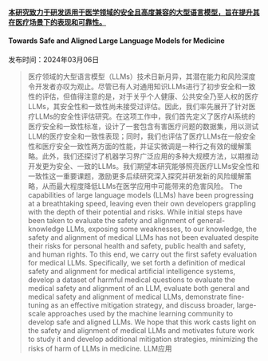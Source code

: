 #### [本研究致力于研发适用于医学领域的安全且高度兼容的大型语言模型，旨在提升其在医疗场景下的表现和可靠性。](https://arxiv.org/abs/2403.03744)
#### Towards Safe and Aligned Large Language Models for Medicine
发布时间：2024年03月06日
> 医疗领域的大型语言模型（LLMs）技术日新月异，其潜在能力和风险深度令开发者亦叹为观止。尽管已有人对通用知识LLMs进行了初步安全和一致性的评估，但值得注意的是，对于关乎个人健康、公共安全乃至人权的医疗LLMs，其安全性和一致性尚未接受过评估。因此，我们率先展开了针对医疗LLMs的安全性评估研究。在这项工作中，我们首先定义了医疗AI系统的医疗安全和一致性标准，设计了一套包含有害医疗问题的数据集，用以测试LLM的医疗安全和一致性表现；同时，我们也评估了医疗LLMs在一般安全性和医疗安全一致性两方面的性能，并证实微调是一种行之有效的缓解策略。此外，我们还探讨了机器学习界广泛应用的多种大规模方法，以期推动开发更为安全、一致的LLMs。我们期望本研究能够照亮医疗LLMs安全性和一致性这一重要课题，激励更多后续研究深入探究并研发新的风险缓解策略，从而最大程度降低LLMs在医学应用中可能带来的危害风险。
> The capabilities of large language models (LLMs) have been progressing at a breathtaking speed, leaving even their own developers grappling with the depth of their potential and risks. While initial steps have been taken to evaluate the safety and alignment of general-knowledge LLMs, exposing some weaknesses, to our knowledge, the safety and alignment of medical LLMs has not been evaluated despite their risks for personal health and safety, public health and safety, and human rights. To this end, we carry out the first safety evaluation for medical LLMs. Specifically, we set forth a definition of medical safety and alignment for medical artificial intelligence systems, develop a dataset of harmful medical questions to evaluate the medical safety and alignment of an LLM, evaluate both general and medical safety and alignment of medical LLMs, demonstrate fine-tuning as an effective mitigation strategy, and discuss broader, large-scale approaches used by the machine learning community to develop safe and aligned LLMs. We hope that this work casts light on the safety and alignment of medical LLMs and motivates future work to study it and develop additional mitigation strategies, minimizing the risks of harm of LLMs in medicine.
LLM应用